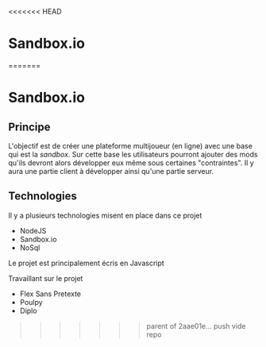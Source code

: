<<<<<<< HEAD
# Sandbox.io
=======
# Sandbox.io

## Principe

L'objectif est de créer une plateforme multijoueur (en ligne) avec une base qui est la *sandbox*. 
Sur cette base les utilisateurs pourront ajouter des mods qu'ils devront alors développer eux même sous certaines "contraintes". Il y aura une partie client à développer ainsi qu'une partie serveur.

## Technologies 


Il y a plusieurs technologies misent en place dans ce projet 

- NodeJS
- Sandbox.io
- NoSql

Le projet est principalement écris en Javascript



Travaillant sur le projet 

- Flex Sans Pretexte
- Poulpy
- Diplo
>>>>>>> parent of 2aae01e... push vide repo
